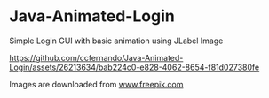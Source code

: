 # Java-Animated-Login
Simple Login GUI with basic animation using JLabel Image




https://github.com/ccfernando/Java-Animated-Login/assets/26213634/bab224c0-e828-4062-8654-f81d027380fe

Images are downloaded from www.freepik.com


